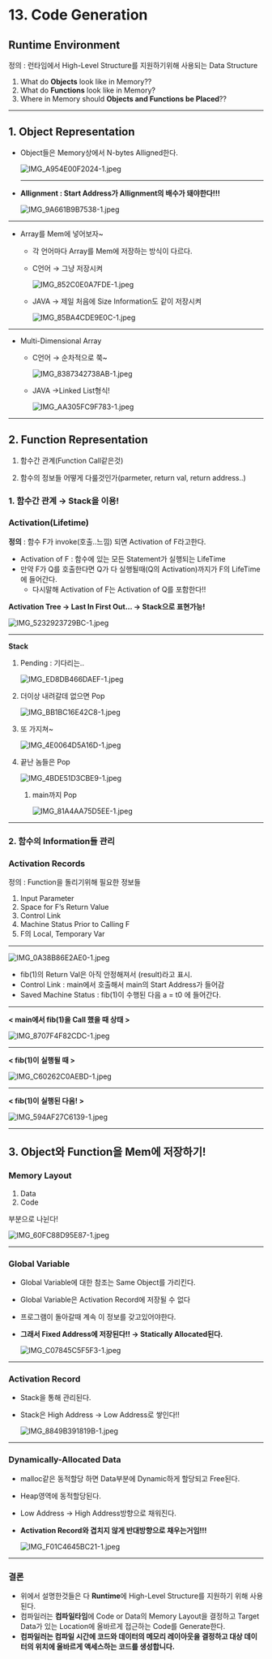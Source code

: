 # 13. Code Generation

## Runtime Environment

정의 : 런타임에서 High-Level Structure를 지원하기위해 사용되는 Data Structure

1. What do **Objects** look like in Memory??
2. What do **Functions** look like in Memory?
3. Where in Memory should **Objects and Functions be Placed**??

---

## 1. Object Representation

- Object들은 Memory상에서 N-bytes Alligned한다.
    
    ![IMG_A954E00F2024-1.jpeg](13%20Code%20Generation%20d3c2533222c14d7eb2a36928689a8d69/IMG_A954E00F2024-1.jpeg)
    
    ---
    
- **Allignment : Start Address가 Allignment의 배수가 돼야한다!!!**
    
    ![IMG_9A661B9B7538-1.jpeg](13%20Code%20Generation%20d3c2533222c14d7eb2a36928689a8d69/IMG_9A661B9B7538-1.jpeg)
    

---

- Array를 Mem에 넣어보자~
    - 각 언어마다 Array를 Mem에 저장하는 방식이 다르다.
    - C언어 → 그냥 저장시켜
        
        ![IMG_852C0E0A7FDE-1.jpeg](13%20Code%20Generation%20d3c2533222c14d7eb2a36928689a8d69/IMG_852C0E0A7FDE-1.jpeg)
        
    - JAVA → 제일 처음에 Size Information도 같이 저장시켜
        
        ![IMG_85BA4CDE9E0C-1.jpeg](13%20Code%20Generation%20d3c2533222c14d7eb2a36928689a8d69/IMG_85BA4CDE9E0C-1.jpeg)
        

---

- Multi-Dimensional Array
    - C언어 → 순차적으로 쭉~
        
        ![IMG_8387342738AB-1.jpeg](13%20Code%20Generation%20d3c2533222c14d7eb2a36928689a8d69/IMG_8387342738AB-1.jpeg)
        
    - JAVA →Linked List형식!
        
        ![IMG_AA305FC9F783-1.jpeg](13%20Code%20Generation%20d3c2533222c14d7eb2a36928689a8d69/IMG_AA305FC9F783-1.jpeg)
        

---

## 2. Function Representation

1. 함수간 관계(Function Call같은것)

2. 함수의 정보들 어떻게 다룰것인가(parmeter, return val, return address..)

### 1. 함수간 관계 → Stack을 이용!

### Activation(Lifetime)

**정의** : 함수 F가 invoke(호출..느낌) 되면 Activation of F라고한다.

- Activation of F : 함수에 있는 모든 Statement가 실행되는 LifeTime
- 만약 F가 Q를 호출한다면 Q가 다 실행될때(Q의 Activation)까지가 F의 LifeTime에 들어간다.
    - 다시말해 Activation of F는 Activation of Q를 포함한다!!

**Activation Tree → Last In First Out… → Stack으로 표현가능!**

![IMG_5232923729BC-1.jpeg](13%20Code%20Generation%20d3c2533222c14d7eb2a36928689a8d69/IMG_5232923729BC-1.jpeg)

---

**Stack**

1. Pending : 기다리는..
    
    ![IMG_ED8DB466DAEF-1.jpeg](13%20Code%20Generation%20d3c2533222c14d7eb2a36928689a8d69/IMG_ED8DB466DAEF-1.jpeg)
    
2. 더이상 내려갈데 없으면 Pop
    
    ![IMG_BB1BC16E42C8-1.jpeg](13%20Code%20Generation%20d3c2533222c14d7eb2a36928689a8d69/IMG_BB1BC16E42C8-1.jpeg)
    
3. 또 가지쳐~
    
    ![IMG_4E0064D5A16D-1.jpeg](13%20Code%20Generation%20d3c2533222c14d7eb2a36928689a8d69/IMG_4E0064D5A16D-1.jpeg)
    
4. 끝난 놈들은 Pop
    
    ![IMG_4BDE51D3CBE9-1.jpeg](13%20Code%20Generation%20d3c2533222c14d7eb2a36928689a8d69/IMG_4BDE51D3CBE9-1.jpeg)
    
    1. main까지 Pop
        
        ![IMG_81A4AA75D5EE-1.jpeg](13%20Code%20Generation%20d3c2533222c14d7eb2a36928689a8d69/IMG_81A4AA75D5EE-1.jpeg)
        

---

### 2. 함수의 Information들 관리

### Activation Records

정의 :  Function을 돌리기위해 필요한 정보들

1. Input Parameter
2. Space for F’s Return Value
3. Control Link
4. Machine Status Prior to Calling F
5. F의 Local, Temporary Var

---

![IMG_0A38B86E2AE0-1.jpeg](13%20Code%20Generation%20d3c2533222c14d7eb2a36928689a8d69/IMG_0A38B86E2AE0-1.jpeg)

- fib(1)의 Return Val은 아직 안정해져서 (result)라고 표시.
- Control Link : main에서 호출해서 main의 Start Address가 들어감
- Saved Machine Status : fib(1)이 수행된 다음 a = t0 에 들어간다.

---

**< main에서 fib(1)을 Call 했을 때 상태 >** 

![IMG_8707F4F82CDC-1.jpeg](13%20Code%20Generation%20d3c2533222c14d7eb2a36928689a8d69/IMG_8707F4F82CDC-1.jpeg)

---

**< fib(1)이 실행될 때 >**

![IMG_C60262C0AEBD-1.jpeg](13%20Code%20Generation%20d3c2533222c14d7eb2a36928689a8d69/IMG_C60262C0AEBD-1.jpeg)

---

**< fib(1)이 실행된 다음! >**

![IMG_594AF27C6139-1.jpeg](13%20Code%20Generation%20d3c2533222c14d7eb2a36928689a8d69/IMG_594AF27C6139-1.jpeg)

---

## 3. Object와 Function을 Mem에 저장하기!

### Memory Layout

1. Data
2. Code 

부분으로 나뉜다!

![IMG_60FC88D95E87-1.jpeg](13%20Code%20Generation%20d3c2533222c14d7eb2a36928689a8d69/IMG_60FC88D95E87-1.jpeg)

---

### Global Variable

- Global Variable에 대한 참조는 Same Object를 가리킨다.
- Global Variable은 Activation Record에 저장될 수 없다
- 프로그램이 돌아갈때 계속 이 정보를 갖고있어야한다.
- **그래서 Fixed Address에 저장된다!! → Statically Allocated된다.**
    
    ![IMG_C07845C5F5F3-1.jpeg](13%20Code%20Generation%20d3c2533222c14d7eb2a36928689a8d69/IMG_C07845C5F5F3-1.jpeg)
    

---

### Activation Record

- Stack을 통해 관리된다.
- Stack은 High Address → Low Address로 쌓인다!!
    
    ![IMG_8849B391819B-1.jpeg](13%20Code%20Generation%20d3c2533222c14d7eb2a36928689a8d69/IMG_8849B391819B-1.jpeg)
    

---

### Dynamically-Allocated Data

- malloc같은 동적할당 하면 Data부분에 Dynamic하게 할당되고 Free된다.
- Heap영역에 동적할당된다.
- Low Address → High Address방향으로 채워진다.
- **Activation Record와 겹치지 않게 반대방향으로 채우는거임!!!**
    
    ![IMG_F01C4645BC21-1.jpeg](13%20Code%20Generation%20d3c2533222c14d7eb2a36928689a8d69/IMG_F01C4645BC21-1.jpeg)
    

---

### 결론

- 위에서 설명한것들은 다 **Runtime**에 High-Level Structure를 지원하기 위해 사용된다.
- 컴파일러는 **컴파일타임**에 Code or Data의 Memory Layout을 결정하고  Target Data가 있는 Location에 올바르게 접근하는 Code를 Generate한다.
- **컴파일러는 컴파일 시간에 코드와 데이터의 메모리 레이아웃을 결정하고 대상 데이터의 위치에 올바르게 액세스하는 코드를 생성합니다.**